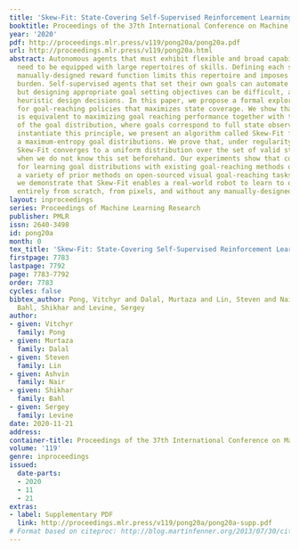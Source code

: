 ```yaml
---
title: 'Skew-Fit: State-Covering Self-Supervised Reinforcement Learning'
booktitle: Proceedings of the 37th International Conference on Machine Learning
year: '2020'
pdf: http://proceedings.mlr.press/v119/pong20a/pong20a.pdf
url: http://proceedings.mlr.press/v119/pong20a.html
abstract: Autonomous agents that must exhibit flexible and broad capabilities will
  need to be equipped with large repertoires of skills. Defining each skill with a
  manually-designed reward function limits this repertoire and imposes a manual engineering
  burden. Self-supervised agents that set their own goals can automate this process,
  but designing appropriate goal setting objectives can be difficult, and often involves
  heuristic design decisions. In this paper, we propose a formal exploration objective
  for goal-reaching policies that maximizes state coverage. We show that this objective
  is equivalent to maximizing goal reaching performance together with the entropy
  of the goal distribution, where goals correspond to full state observations. To
  instantiate this principle, we present an algorithm called Skew-Fit for learning
  a maximum-entropy goal distributions. We prove that, under regularity conditions,
  Skew-Fit converges to a uniform distribution over the set of valid states, even
  when we do not know this set beforehand. Our experiments show that combining Skew-Fit
  for learning goal distributions with existing goal-reaching methods outperforms
  a variety of prior methods on open-sourced visual goal-reaching tasks. Moreover,
  we demonstrate that Skew-Fit enables a real-world robot to learn to open a door,
  entirely from scratch, from pixels, and without any manually-designed reward function.
layout: inproceedings
series: Proceedings of Machine Learning Research
publisher: PMLR
issn: 2640-3498
id: pong20a
month: 0
tex_title: 'Skew-Fit: State-Covering Self-Supervised Reinforcement Learning'
firstpage: 7783
lastpage: 7792
page: 7783-7792
order: 7783
cycles: false
bibtex_author: Pong, Vitchyr and Dalal, Murtaza and Lin, Steven and Nair, Ashvin and
  Bahl, Shikhar and Levine, Sergey
author:
- given: Vitchyr
  family: Pong
- given: Murtaza
  family: Dalal
- given: Steven
  family: Lin
- given: Ashvin
  family: Nair
- given: Shikhar
  family: Bahl
- given: Sergey
  family: Levine
date: 2020-11-21
address: 
container-title: Proceedings of the 37th International Conference on Machine Learning
volume: '119'
genre: inproceedings
issued:
  date-parts:
  - 2020
  - 11
  - 21
extras:
- label: Supplementary PDF
  link: http://proceedings.mlr.press/v119/pong20a/pong20a-supp.pdf
# Format based on citeproc: http://blog.martinfenner.org/2013/07/30/citeproc-yaml-for-bibliographies/
---
```

